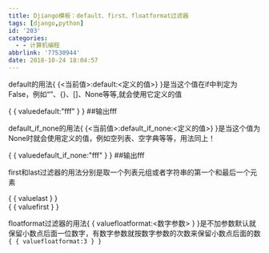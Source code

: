 ```yaml
---
title: Djiango模板：default、first、floatformat过滤器
tags: [django,python]
id: '203'
categories:
  - - 计算机编程
abbrlink: '77530944'
date: 2018-10-24 18:04:57
---
```


default的用法{ {<当前值>:default:<定义的值>} }是当这个值在if中判定为False，例如“”、{}、\[\]、None等等,就会使用它定义的值

{ { valuedefault:"fff" } }    ##输出fff

default\_if\_none的用法{ {<当前值>:default\_if\_none:<定义的值>} }是当这个值为None时就会使用定义的值，例如空列表、空字典等等，用法同上！

{ { valuedefault\_if\_none:"fff" } }    ##输出fff

first和last过滤器的用法分别是取一个列表元组或者字符串的第一个和最后一个元素

{ { valuelast } }   
{ { valuefirst } }

floatformat过滤器的用法{ { valuefloatformat:<数字参数> } }是不加参数默认就保留小数点后面一位数字，有数字参数就按数字参数的次数来保留小数点后面的数 `{ { valuefloatformat:3 } }`
